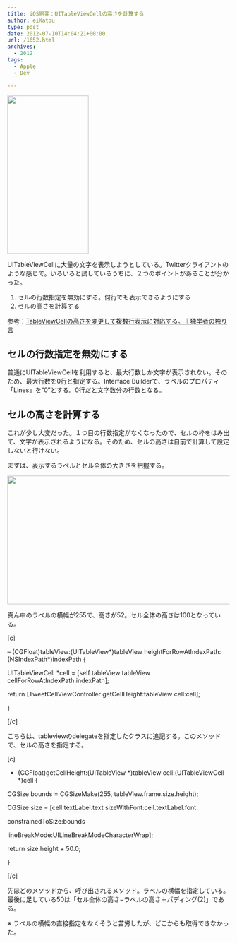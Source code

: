 ```yaml
---
title: iOS開発：UITableViewCellの高さを計算する
author: eiKatou
type: post
date: 2012-07-10T14:04:21+00:00
url: /1652.html
archives:
  - 2012
tags:
  - Apple
  - Dev

---
```

[<img src="./uploads/2012/07/20120710b.png" alt="" title="20120710b" width="184" height="358" class="alignnone size-full wp-image-1655" srcset="./uploads/2012/07/20120710b.png 184w, ./uploads/2012/07/20120710b-154x300.png 154w" sizes="(max-width: 184px) 100vw, 184px" />][1]
  
UITableViewCellに大量の文字を表示しようとしている。Twitterクライアントのような感じで。いろいろと試しているうちに、２つのポイントがあることが分かった。

  1. セルの行数指定を無効にする。何行でも表示できるようにする
  2. セルの高さを計算する

参考：[TableViewCellの高さを変更して複数行表示に対応する。｜独学者の独り言][2] 

<!--more-->

## セルの行数指定を無効にする

普通にUITableViewCellを利用すると、最大行数しか文字が表示されない。そのため、最大行数を0行と指定する。Interface Builderで、ラベルのプロパティ「Lines」を&#8221;0&#8243;とする。0行だと文字数分の行数となる。

## セルの高さを計算する

これが少し大変だった。１つ目の行数指定がなくなったので、セルの枠をはみ出て、文字が表示されるようになる。そのため、セルの高さは自前で計算して設定しないと行けない。

まずは、表示するラベルとセル全体の大きさを把握する。

[<img src="./uploads/2012/07/20120710a.png" alt="" title="20120710a" width="646" height="291" class="alignnone size-full wp-image-1653" srcset="./uploads/2012/07/20120710a.png 646w, ./uploads/2012/07/20120710a-300x135.png 300w, ./uploads/2012/07/20120710a-500x225.png 500w" sizes="(max-width: 646px) 100vw, 646px" />][3]

真ん中のラベルの横幅が255で、高さが52。セル全体の高さは100となっている。 

[c]
  
&#8211; (CGFloat)tableView:(UITableView\*)tableView heightForRowAtIndexPath:(NSIndexPath\*)indexPath {
	  
UITableViewCell *cell = [self tableView:tableView cellForRowAtIndexPath:indexPath];
      
return [TweetCellViewController getCellHeight:tableView cell:cell];
  
}
  
[/c]
  
こちらは、tableviewのdelegateを指定したクラスに追記する。このメソッドで、セルの高さを指定する。

[c]
  
+ (CGFloat)getCellHeight:(UITableView \*)tableView cell:(UITableViewCell \*)cell {
	  
CGSize bounds = CGSizeMake(255, tableView.frame.size.height);
 	  
CGSize size = [cell.textLabel.text sizeWithFont:cell.textLabel.font
                                    
constrainedToSize:bounds
                                        
lineBreakMode:UILineBreakModeCharacterWrap];
      
return size.height + 50.0;
  
}
  
[/c]
  
先ほどのメソッドから、呼び出されるメソッド。ラベルの横幅を指定している。最後に足している50は「セル全体の高さ−ラベルの高さ＋パディング(2)」である。

※ ラベルの横幅の直接指定をなくそうと苦労したが、どこからも取得できなかった。

 [1]: ./uploads/2012/07/20120710b.png
 [2]: http://ameblo.jp/dokugakumono/entry-10852241820.html
 [3]: ./uploads/2012/07/20120710a.png
